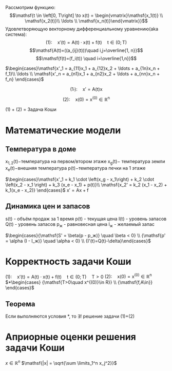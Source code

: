Рассмотрим функцию:
$$\mathsf{t \in \left[0, T\right] \to x(t) = \begin{vmatrix}\mathsf{x_1(t)} \\ \mathsf{x_2(t)}\\ \ldots \\ \mathsf{x_n(t)}\end{vmatrix}}$$
Удовлетворяющую векторному дифференциальному уравнению(aka система):
$$\mathsf{(1): \quad x'(t)=A(t)\cdot x(t)+f(t)\quad t\in (0; T)}$$
$$\mathsf{A(t)=((a_{ij}(t)))\quad i,j=\overline{1, n}}$$
$$\mathsf{f(t)=(f_i(t)) \quad i=\overline{1,n}}$$

$\begin{cases}\mathsf{x'_1 = a_{11}x_1 + a_{12}x_2 + \ldots + a_{1n}x_n + f_1}\\ \ldots \\ \mathsf{x'_n = a_{n1}x_1 + a_{n2}x_2 + \ldots + a_{nn}x_n + f_n} \end{cases}$



$$(1_{{}'}): \quad \mathsf{x' = A(t)x}$$
$$\mathsf{(2): \quad x(0) = x^{(0)} \in \mathbb R ^n}$$


(1) + (2) = Задача Коши


# Математические модели
## Температура в доме
$\mathsf{x_{1, 2}(t)-}$температура на первом/втором этаже
$\mathsf{x_g(t)-}$ температура земли
$\mathsf{x_e(t)-}$внешняя температура
$\mathsf{p(t)-}$температура печки на 1 этаже

$\begin{cases}\mathsf{x'_1 = k_1 \cdot \left(x_g - x_1\right) + k_2 \cdot \left(x_2 - x_1 \right) + k_3 (x_e - x_1) + p(t)}\\ \mathsf{x_2' = k_2 (x_1 - x_2) + k_1(x_e - x_2)} \end{cases}$
$\mathsf{x' = Ax + f}$
## Динамика цен и запасов
$\mathsf{s(t)}$ - объём продаж за 1 время
$\mathsf{p(t)}$ - текущая цена
$\mathsf{I(t)}$ - уровень запасов
$\mathsf{Q(t)}$ - уровень запасов
$\mathsf{p_ж}$ - равновесная цена
$\mathsf{I_ж}$ - желаемый запас

$\begin{cases}{\mathsf{S' = \beta(p - p_ж)} \quad \beta < 0} \\ {\mathsf{p' = \alpha (I - I_ж)} \quad \alpha < 0} \\ {I'(t)=Q(t)-\delta}\end{cases}$
# Корректность задачи Коши

$\mathsf{(1): \quad x'(t)=A(t)\cdot x(t)+f(t)\quad t\in (0; T)\quad T>0}$
$\mathsf{(2): \quad x(0) = x^{(0)} \in \mathbb R ^n}$
$*\begin{cases} {\mathsf{T>0\quad x^{(0)}\in R}} \\ {\mathsf{f,A\in}} \end{cases}$

## Теорема
Если выполняются условия $*$, то $\exists !$ решение задачи (1)+(2)


# Априорные оценки  решения задачи Коши
$x \in \mathbb R^n$
$\mathsf{|x| = \sqrt{\sum \limits_1^n x_j^2}}$
